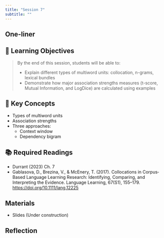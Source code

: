 ```yaml
---
title: "Session 7"
subtitle: ""
---
```


## One-liner


## 🎯 Learning Objectives

> By the end of this session, students will be able to:
> 
> - Explain different types of multiword units: collocation, n-grams, lexical bundles
> - Demonstrate how major association strengths measures (t-score, Mutual Information, and LogDice) are calculated using examples

## 🔑 Key Concepts

- Types of multiword units
- Association strengths
- Three approaches:
    - Context window
    - Dependency bigram

## 📚 Required Readings

- Durrant (2023) Ch. 7
- Gablasova, D., Brezina, V., & McEnery, T. (2017). Collocations in Corpus‐Based Language Learning Research: Identifying, Comparing, and Interpreting the Evidence. Language Learning, 67(S1), 155–179. https://doi.org/10.1111/lang.12225



## Materials

- Slides (Under construction)


## Reflection


<!-- 
<iframe src="session1-intro/slides/slides.html" width="100%" height="600px" frameborder="0"></iframe>

[View slides in fullscreen](session1-intro/slides/slides.html){target="_blank"} -->


